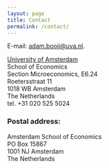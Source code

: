 ```yaml
---
layout: page
title: Contact
permalink: /contact/
---
```


E-mail: [adam.booij@uva.nl](mailto:adam.booij@uva.nl).

<p>
<a href="http://www.uva.nl/">University of Amsterdam</a><br>
School of Economics<br>
Section Microeconomics, E6.24<br>
Roetersstraat 11<br>
1018 WB Amsterdam<br>
The Netherlands<br>
tel. +31 020 525 5024<br>
</p>

<h3>Postal address:</h3>
<p>
Amsterdam School of Economics<br>
PO Box 15867<br>
1001 NJ Amsterdam<br>
The Netherlands<br>
</p>



